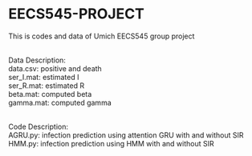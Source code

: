 # EECS545-PROJECT
This is codes and data of Umich EECS545 group project

 <br />Data Description:
 <br />data.csv: positive and death
 <br />ser_I.mat: estimated I
 <br />ser_R.mat: estimated R
 <br />beta.mat: computed beta
 <br />gamma.mat: computed gamma


 <br />Code Description:
 <br />AGRU.py: infection prediction using attention GRU with and without SIR
 <br />HMM.py: infection prediction using HMM with and without SIR
